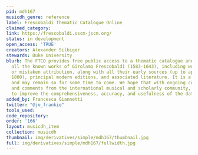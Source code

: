 ```yaml
---
pid: mdh167
musicdh_genre: reference
label: Frescobaldi Thematic Catalogue Online
claimed_category: 
link: https://frescobaldi.sscm-jscm.org/
status: in development
open_access: 'TRUE'
creators: Alexander Silbiger
stewards: Duke University
blurb: The FTCO provides free public access to a thematic catalogue and database of
  all the known works of Girolamo Frescobaldi (1583-1643), including works of uncertain
  or mistaken attribution, along with all their early sources (up to approximately
  1800), principal modern editions, and associated literature. It is a work-in-progress
  and may remain so for some time to come. We hope that with ongoing contributions
  and comments from the international musical and scholarly community, we will continue
  to improve the comprehensiveness, accuracy, and usefulness of the database.
added_by: Francesca Giannetti
twitter: "@jo_frankie"
tools_used: 
code_repository: 
order: '166'
layout: musicdh_item
collection: musicdh
thumbnail: img/derivatives/simple/mdh167/thumbnail.jpg
full: img/derivatives/simple/mdh167/fullwidth.jpg
---
```

